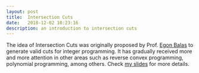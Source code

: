 ```yaml
---
layout: post
title:  Intersection Cuts
date:   2018-12-02 10:23:16
description: an introduction to intersection cuts
---
```


The idea of Intersection Cuts was originally proposed by Prof. <a href="https://en.wikipedia.org/wiki/Egon_Balas" target="_blank">Egon Balas</a>  to generate valid cuts for integer programming. It has gradually received more and more attention in other areas such as reverse convex programming, polynomial programming, among others. Check <a href="/assets/pdf/PSE_Seminar_Akang_Wang_2018_11_30.pdf" target="_blank">my slides</a> for more details.